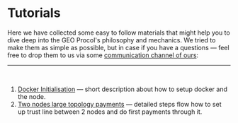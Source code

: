 
# Tutorials

Here we have collected some easy to follow materials that might help you to dive deep into the GEO Procol's philosophy and mechanics. We tried to make them as simple as possible, but in case if you have a questions — feel free to drop them to us via some [communication channel of ours](https://github.com/GEO-Protocol/Documentation#community):

------
<br/>

1. [Docker Initialisation](https://github.com/GEO-Protocol/Documentation/tree/master/client/tutorials/1-docker-initialisation) — short description about how to setup docker and the node.
1. [Two nodes large topology payments](https://github.com/GEO-Protocol/Documentation/tree/master/client/tutorials/2-first-steps-2-nodes-topology) — detailed steps flow how to set up trust line between 2 nodes and do first payments through it.
